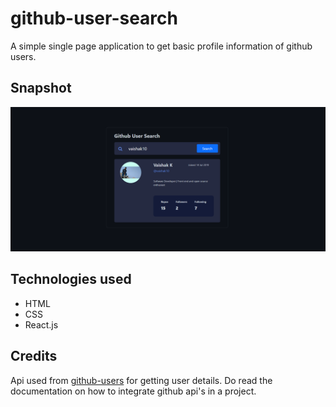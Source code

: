 # github-user-search
A simple single page application to get basic profile information of github users.

## Snapshot

![github-user-search](github-search-2.PNG)

## Technologies used
- HTML
- CSS
- React.js

## Credits
Api used from [github-users](https://docs.github.com/en/rest/reference/users#get-a-user) for getting user details. Do read the documentation on how to integrate github api's in a project.
